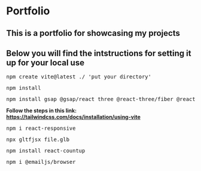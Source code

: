 # Portfolio 

## This is a portfolio for showcasing my projects

## Below you will find the intstructions for setting it up for your local use

<pre>
npm create vite@latest ./ 'put your directory'
</pre>

<pre>
npm install
</pre>

<pre>
npm install gsap @gsap/react three @react-three/fiber @react-three/drei @react-three/postprocessing
</pre>

**Follow the steps in this link: https://tailwindcss.com/docs/installation/using-vite**

<pre>
npm i react-responsive
</pre>


<pre>
npx gltfjsx file.glb
</pre>

<pre>
npm install react-countup
</pre>

<pre>
npm i @emailjs/browser
</pre>
